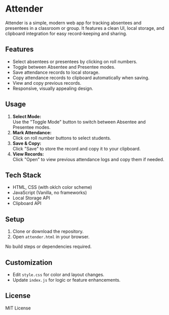 # Attender

Attender is a simple, modern web app for tracking absentees and presentees in a classroom or group. It features a clean UI, local storage, and clipboard integration for easy record-keeping and sharing.

## Features

- Select absentees or presentees by clicking on roll numbers.
- Toggle between Absentee and Presentee modes.
- Save attendance records to local storage.
- Copy attendance records to clipboard automatically when saving.
- View and copy previous records.
- Responsive, visually appealing design.

## Usage

1. **Select Mode:**  
   Use the "Toggle Mode" button to switch between Absentee and Presentee modes.
2. **Mark Attendance:**  
   Click on roll number buttons to select students.
3. **Save & Copy:**  
   Click "Save" to store the record and copy it to your clipboard.
4. **View Records:**  
   Click "Open" to view previous attendance logs and copy them if needed.

## Tech Stack

- HTML, CSS (with oklch color scheme)
- JavaScript (Vanilla, no frameworks)
- Local Storage API
- Clipboard API

## Setup

1. Clone or download the repository.
2. Open `attender.html` in your browser.

No build steps or dependencies required.

## Customization

- Edit `style.css` for color and layout changes.
- Update `index.js` for logic or feature enhancements.

## License

MIT License
